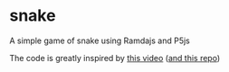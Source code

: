 # snake
A simple game of snake using Ramdajs and P5js

The code is greatly inspired by [this video](https://www.youtube.com/watch?v=bRlvGoWz6Ig) ([and this repo](https://github.com/chrokh/fp-games/tree/master/001-snake))
